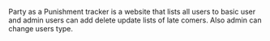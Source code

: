Party as a Punishment tracker is a website that lists all users to basic user and admin users can add delete update lists of late comers. Also admin can change users type.
